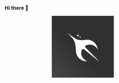 ### Hi there 👋
<!-- ![This is an image](./logo.jpg) -->
<div style="display:flex; justify-content: center; widht:100%"><img src="./logo.jpg" style="width:200px;margin:auto;" /></div>


<!--
**night-coder-13/night-coder-13** is a ✨ _special_ ✨ repository because its `README.md` (this file) appears on your GitHub profile.

Here are some ideas to get you started:

- 🔭 I’m currently working on ...
- 🌱 I’m currently learning ...
- 👯 I’m looking to collaborate on ...
- 🤔 I’m looking for help with ...
- 💬 Ask me about ...
- 📫 How to reach me: ...
- 😄 Pronouns: ...
- ⚡ Fun fact: ...
-->
